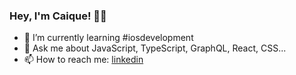 ### Hey, I'm Caique! 👋🏻

<!-- - 🔭 I’m currently working on @betrybe -->
- 🌱 I’m currently learning #iosdevelopment
- 💬 Ask me about JavaScript, TypeScript, GraphQL, React, CSS...
- 📫 How to reach me: [linkedin](https://www.linkedin.com/in/0xc41qu3/)

<!-- [![Caique github stats](https://github-readme-stats.vercel.app/api?username=0xc41qu3&hide_border=true&count_private=true&title_color=c9d1d9&custom_title=GitHub%20Stats&show_icons=true&text_color=c9d1d9&theme=dark)](https://github.com/0xc41qu3) -->

